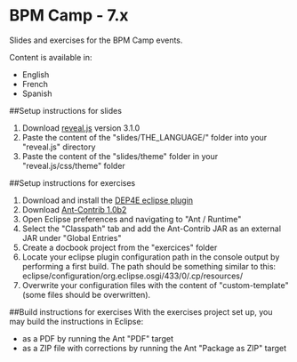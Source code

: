 BPM Camp - 7.x
====================

Slides and exercises for the BPM Camp events.

Content is available in:
- English
- French
- Spanish

##Setup instructions for slides
1. Download [reveal.js](https://github.com/hakimel/reveal.js/) version 3.1.0
2. Paste the content of the "slides/THE_LANGUAGE/" folder into your "reveal.js" directory
3. Paste the content of the "slides/theme" folder in your "reveal.js/css/theme" folder

##Setup instructions for exercises
1. Download and install the [DEP4E eclipse plugin](http://dep4e.sourceforge.net/)
2. Download [Ant-Contrib 1.0b2](http://sourceforge.net/project/showfiles.php?group_id=36177) 
3. Open Eclipse preferences and navigating to "Ant / Runtime"
4. Select the "Classpath" tab and add the Ant-Contrib JAR as an external JAR under "Global Entries"
5. Create a docbook project from the "exercices" folder
6. Locate your eclipse plugin configuration path in the console output by performing a first build. The path should be something similar to this: eclipse/configuration/org.eclipse.osgi/433/0/.cp/resources/
7. Overwrite your configuration files with the content of "custom-template" (some files should be overwritten).

##Build instructions for exercises
With the exercises project set up, you may build the instructions in Eclipse:
- as a PDF by running the Ant "PDF" target
- as a ZIP file with corrections by running the Ant "Package as ZIP" target


